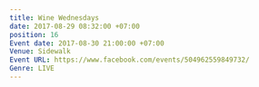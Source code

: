 ```yaml
---
title: Wine Wednesdays
date: 2017-08-29 08:32:00 +07:00
position: 16
Event date: 2017-08-30 21:00:00 +07:00
Venue: Sidewalk
Event URL: https://www.facebook.com/events/504962559849732/
Genre: LIVE
---
```


